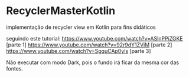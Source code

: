 # RecyclerMasterKotlin

implementação de recycler view em Kotlin para fins didáticos

seguindo este tutorial: https://www.youtube.com/watch?v=ASlnPPiZGKE [parte 1] https://www.youtube.com/watch?v=92r9dY1ZViM [parte 2] https://www.youtube.com/watch?v=SgquCAp0yls [parte 3]

Não executar com modo Dark, pois o fundo irá ficar da mesma cor das fontes.
